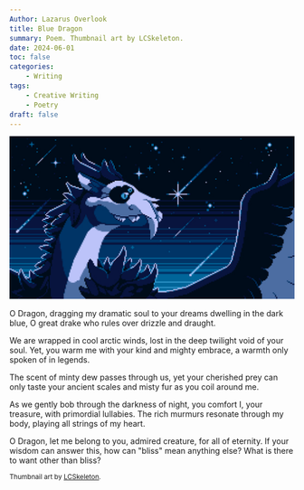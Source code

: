 ```yaml
---
Author: Lazarus Overlook
title: Blue Dragon
summary: Poem. Thumbnail art by LCSkeleton.
date: 2024-06-01
toc: false
categories:
    - Writing
tags:
    - Creative Writing
    - Poetry
draft: false
---
```

![Art of a dragon by LCSkeleton](lcskeleton.jpg)

O Dragon, dragging my dramatic soul to your dreams dwelling in the dark blue, O great drake who rules over drizzle and draught.

We are wrapped in cool arctic winds, lost in the deep twilight void of your soul. Yet, you warm me with your kind and mighty embrace, a warmth only spoken of in legends.

The scent of minty dew passes through us, yet your cherished prey can only taste your ancient scales and misty fur as you coil around me.

As we gently bob through the darkness of night, you comfort I, your treasure, with primordial lullabies. The rich murmurs resonate through my body, playing all strings of my heart.

O Dragon, let me belong to you, admired creature, for all of eternity. If your wisdom can answer this, how can "bliss" mean anything else? What is there to want other than bliss?

<sup>Thumbnail art by [LCSkeleton](https://www.furaffinity.net/user/lcskeleton/).</sup>
